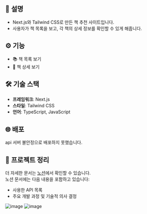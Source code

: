 ## 📜 설명
- Next.js와 Tailwind CSS로 만든 책 추천 사이트입니다.
- 사용자가 책 목록을 보고, 각 책의 상세 정보를 확인할 수 있게 해줍니다.

## ⚙️ 기능
- 📚 책 목록 보기
- 📖 책 상세 보기

## 🛠️ 기술 스택
- **프레임워크**: Next.js
- **스타일**: Tailwind CSS
- **언어**: TypeScript, JavaScript


## 🌐 배포
api 서버 불안정으로 배포하지 못했습니다.

## 🌌 프로젝트 정리  
더 자세한 문서는 [노션](https://www.notion.so/18889527ee5a80dcac7defae983e4009?showMoveTo=true)에서 확인할 수 있습니다.  
노션 문서에는 다음 내용을 포함하고 있습니다:  
- 사용한 API 목록  
- 주요 개발 과정 및 기술적 의사 결정  


![image](https://github.com/user-attachments/assets/8516dae2-6fb1-4113-8085-e90f4d69ad7c)
![image](https://github.com/user-attachments/assets/6db3cd14-364b-4a4b-a131-fd6feacbd341)


